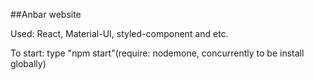 ##Anbar website

Used: React, Material-UI, styled-component and etc.

To start: type "npm start"(require: nodemone, concurrently to be install globally)